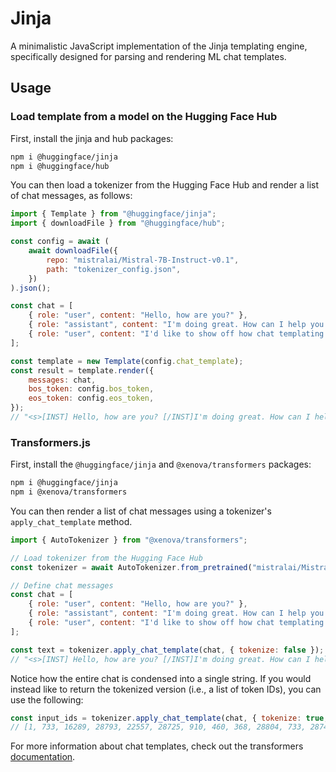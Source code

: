 # Jinja

A minimalistic JavaScript implementation of the Jinja templating engine, specifically designed for parsing and rendering ML chat templates.

## Usage

### Load template from a model on the Hugging Face Hub

First, install the jinja and hub packages:

```sh
npm i @huggingface/jinja
npm i @huggingface/hub
```

You can then load a tokenizer from the Hugging Face Hub and render a list of chat messages, as follows:

```js
import { Template } from "@huggingface/jinja";
import { downloadFile } from "@huggingface/hub";

const config = await (
	await downloadFile({
		repo: "mistralai/Mistral-7B-Instruct-v0.1",
		path: "tokenizer_config.json",
	})
).json();

const chat = [
	{ role: "user", content: "Hello, how are you?" },
	{ role: "assistant", content: "I'm doing great. How can I help you today?" },
	{ role: "user", content: "I'd like to show off how chat templating works!" },
];

const template = new Template(config.chat_template);
const result = template.render({
	messages: chat,
	bos_token: config.bos_token,
	eos_token: config.eos_token,
});
// "<s>[INST] Hello, how are you? [/INST]I'm doing great. How can I help you today?</s> [INST] I'd like to show off how chat templating works! [/INST]"
```

### Transformers.js

First, install the `@huggingface/jinja` and `@xenova/transformers` packages:

```sh
npm i @huggingface/jinja
npm i @xenova/transformers
```

You can then render a list of chat messages using a tokenizer's `apply_chat_template` method.

```js
import { AutoTokenizer } from "@xenova/transformers";

// Load tokenizer from the Hugging Face Hub
const tokenizer = await AutoTokenizer.from_pretrained("mistralai/Mistral-7B-Instruct-v0.1");

// Define chat messages
const chat = [
	{ role: "user", content: "Hello, how are you?" },
	{ role: "assistant", content: "I'm doing great. How can I help you today?" },
	{ role: "user", content: "I'd like to show off how chat templating works!" },
];

const text = tokenizer.apply_chat_template(chat, { tokenize: false });
// "<s>[INST] Hello, how are you? [/INST]I'm doing great. How can I help you today?</s> [INST] I'd like to show off how chat templating works! [/INST]"
```

Notice how the entire chat is condensed into a single string. If you would instead like to return the tokenized version (i.e., a list of token IDs), you can use the following:

```js
const input_ids = tokenizer.apply_chat_template(chat, { tokenize: true, return_tensor: false });
// [1, 733, 16289, 28793, 22557, 28725, 910, 460, 368, 28804, 733, 28748, 16289, 28793, 28737, 28742, 28719, 2548, 1598, 28723, 1602, 541, 315, 1316, 368, 3154, 28804, 2, 28705, 733, 16289, 28793, 315, 28742, 28715, 737, 298, 1347, 805, 910, 10706, 5752, 1077, 3791, 28808, 733, 28748, 16289, 28793]
```

For more information about chat templates, check out the transformers [documentation](https://huggingface.co/docs/transformers/main/en/chat_templating).
